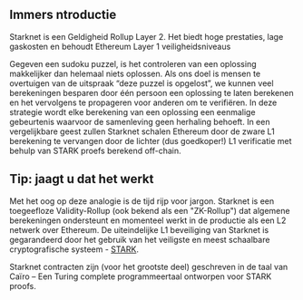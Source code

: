 ## Immers ntroductie

Starknet is een Geldigheid Rollup Layer 2. Het biedt hoge prestaties, lage gaskosten en behoudt Ethereum Layer 1 veiligheidsniveaus

Gegeven een sudoku puzzel, is het controleren van een oplossing makkelijker dan helemaal niets oplossen. Als ons doel is mensen te overtuigen van de uitspraak “deze puzzel is opgelost”, we kunnen veel berekeningen besparen door één persoon een oplossing te laten berekenen en het vervolgens te propageren voor anderen om te verifiëren. In deze strategie wordt elke berekening van een oplossing een eenmalige gebeurtenis waarvoor de samenleving geen herhaling behoeft. In een vergelijkbare geest zullen Starknet schalen Ethereum door de zware L1 berekening te vervangen door de lichter (dus goedkoper!) L1 verificatie met behulp van STARK proefs berekend off-chain.

## Tip: jaagt u dat het werkt

Met het oog op deze analogie is de tijd rijp voor jargon. Starknet is een toegeefloze Validity-Rollup (ook bekend als een "ZK-Rollup") dat algemene berekeningen ondersteunt en momenteel werkt in de productie als een L2 netwerk over Ethereum. De uiteindelijke L1 beveiliging van Starknet is gegarandeerd door het gebruik van het veiligste en meest schaalbare cryptografische systeem - [STARK](https://starkware.co/stark/).

Starknet contracten zijn (voor het grootste deel) geschreven in de taal van Caïro – Een Turing complete programmeertaal ontworpen voor STARK proofs.